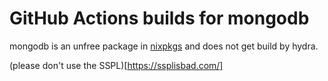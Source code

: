 # GitHub Actions builds for mongodb

mongodb is an unfree package in [nixpkgs](https://github.com/nixos/nixpkgs) and does not get build by hydra.

(please don't use the SSPL)[https://ssplisbad.com/]
